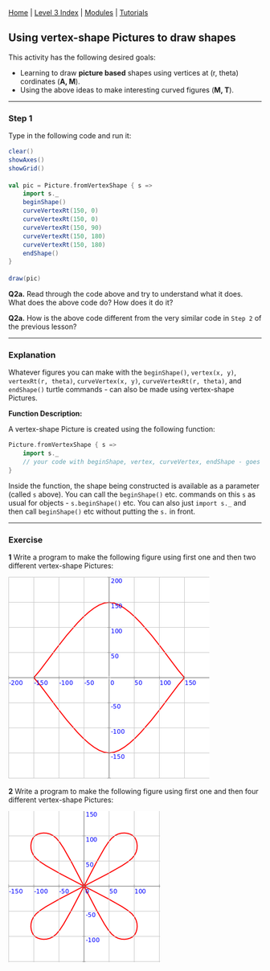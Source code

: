 <div class="nav">
  <a href="../../index.html">Home</a> | <a href="index.html">Level 3 Index</a> | <a href="/modules/modules-index.html">Modules</a> | <a href="../../tutorials-index.html">Tutorials</a>
</div>

## Using vertex-shape Pictures to draw shapes

This activity has the following desired goals:
* Learning to draw **picture based** shapes using vertices at (r, theta) cordinates (**A, M**).
* Using the above ideas to make interesting curved figures (**M, T**).

---

### Step 1

Type in the following code and run it:

```scala
clear()
showAxes()
showGrid()

val pic = Picture.fromVertexShape { s =>
    import s._
    beginShape()
    curveVertexRt(150, 0)
    curveVertexRt(150, 0)
    curveVertexRt(150, 90)
    curveVertexRt(150, 180)
    curveVertexRt(150, 180)
    endShape()
}

draw(pic)
```

**Q2a.** Read through the code above and try to understand what it does. What does the above code do? How does it do it?

**Q2a.** How is the above code different from the very similar code in `Step 2` of the previous lesson?

---

### Explanation

Whatever figures you can make with the `beginShape()`, `vertex(x, y)`, `vertexRt(r, theta)`, `curveVertex(x, y)`, `curveVertexRt(r, theta)`, and `endShape()` turtle commands - can also be made using vertex-shape Pictures.

**Function Description:**

A vertex-shape Picture is created using the following function:

```scala
Picture.fromVertexShape { s =>
    import s._
    // your code with beginShape, vertex, curveVertex, endShape - goes here
}
```

Inside the function, the shape being constructed is available as a parameter (called `s` above). You can call the `beginShape()` etc. commands on this `s` as usual for objects - `s.beginShape()` etc. You can also just `import s._` and then call `beginShape()` etc without putting the `s.` in front.

---

### Exercise

**1** Write a program to make the following figure using first one and then two different vertex-shape Pictures:

![vertex-shapes-rt-ex1.png](vertex-shapes-rt-ex1.png)


**2** Write a program to make the following figure using first one and then four different vertex-shape Pictures:

![vertex-shapes-rt-ex2.png](vertex-shapes-rt-ex2.png)




